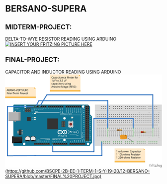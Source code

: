 # BERSANO-SUPERA
## MIDTERM-PROJECT:
DELTA-TO-WYE RESISTOR READING USING ARDUINO
<br>
[![INSERT YOUR FRITZING PICTURE HERE](https://github.com/BSCPE-2B-EE-1-TERM-1-S-Y-19-20/BERSANO-SUPERA/blob/master/DELTA-WYE%20TRANSFORMATION%20MIDTERM%20PROJECT.jpg)]()


## FINAL-PROJECT:
CAPACITOR AND INDUCTOR READING USING ARDUINO
<br>
[![INSERT YOUR FRITZING PICTURE HERE](https://github.com/BSCPE-2B-EE-1-TERM-1-S-Y-19-20/12-BERSANO-SUPERA/blob/master/FINAL%20PROJECT.jpg)(https://github.com/BSCPE-2B-EE-1-TERM-1-S-Y-19-20/12-BERSANO-SUPERA/blob/master/FINAL%20PROJECT.jpg)]()

